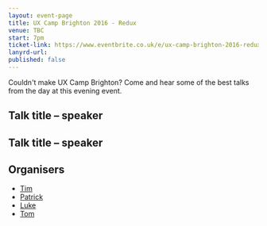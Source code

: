 ```yaml
---
layout: event-page  
title: UX Camp Brighton 2016 - Redux
venue: TBC
start: 7pm
ticket-link: https://www.eventbrite.co.uk/e/ux-camp-brighton-2016-redux-tickets-23901911260
lanyrd-url: 
published: false
---
```


Couldn't make UX Camp Brighton? Come and hear some of the best talks from the day at this evening event.

## Talk title – speaker

## Talk title – speaker

## Organisers

- <a href="http://uxbrighton.org.uk/about/#tim">Tim</a>
- <a href="http://uxbrighton.org.uk/about/#patrick">Patrick</a>
- <a href="http://uxbrighton.org.uk/about/#luke">Luke</a>
- <a href="http://uxbrighton.org.uk/about/#tom">Tom</a>
